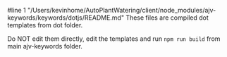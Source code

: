 #line 1 "/Users/kevinhome/AutoPlantWatering/client/node_modules/ajv-keywords/keywords/dotjs/README.md"
These files are compiled dot templates from dot folder.

Do NOT edit them directly, edit the templates and run `npm run build` from main ajv-keywords folder.
